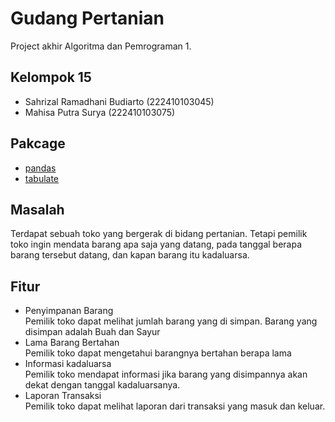 # Gudang Pertanian
Project akhir Algoritma dan Pemrograman 1.
## Kelompok 15
- Sahrizal Ramadhani Budiarto   (222410103045)
- Mahisa Putra Surya            (222410103075)
## Pakcage
- [pandas](https://pypi.org/project/pandas/)
- [tabulate](https://pypi.org/project/tabulate/)
<!-- - [timedelta](https://pypi.org/project/timedelta/) -->
## Masalah
Terdapat sebuah toko yang bergerak di bidang pertanian. Tetapi pemilik toko ingin mendata barang apa saja yang datang, pada tanggal berapa barang tersebut datang, dan kapan barang itu kadaluarsa.
## Fitur
- Penyimpanan Barang  
Pemilik toko dapat melihat jumlah barang yang di simpan. Barang yang disimpan adalah Buah dan Sayur
- Lama Barang Bertahan  
Pemilik toko dapat mengetahui barangnya bertahan berapa lama
- Informasi kadaluarsa  
Pemilik toko mendapat informasi jika barang yang disimpannya akan dekat dengan tanggal kadaluarsanya.
- Laporan Transaksi  
Pemilik toko dapat melihat laporan dari transaksi yang masuk dan keluar.